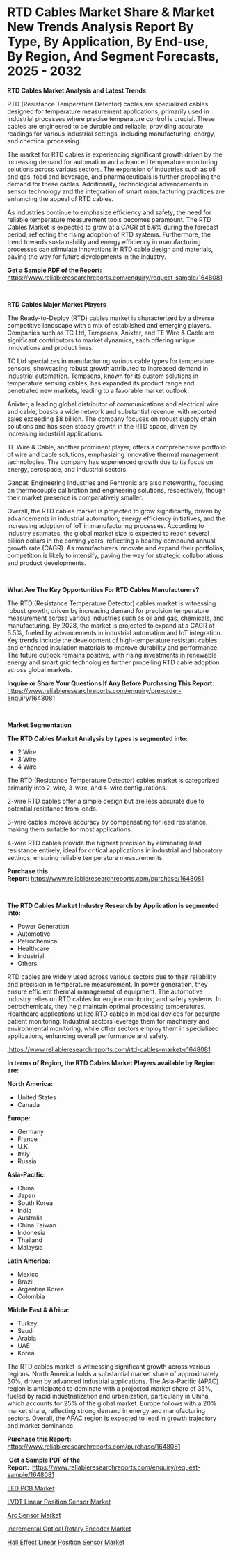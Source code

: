<p><h1>RTD Cables Market Share & Market New Trends Analysis Report By Type, By Application, By End-use, By Region, And Segment Forecasts, 2025 - 2032</h1></p><p><strong>RTD Cables Market Analysis and Latest Trends</strong></p>
<p><p>RTD (Resistance Temperature Detector) cables are specialized cables designed for temperature measurement applications, primarily used in industrial processes where precise temperature control is crucial. These cables are engineered to be durable and reliable, providing accurate readings for various industrial settings, including manufacturing, energy, and chemical processing.</p><p>The market for RTD cables is experiencing significant growth driven by the increasing demand for automation and advanced temperature monitoring solutions across various sectors. The expansion of industries such as oil and gas, food and beverage, and pharmaceuticals is further propelling the demand for these cables. Additionally, technological advancements in sensor technology and the integration of smart manufacturing practices are enhancing the appeal of RTD cables.</p><p>As industries continue to emphasize efficiency and safety, the need for reliable temperature measurement tools becomes paramount. The RTD Cables Market is expected to grow at a CAGR of 5.6% during the forecast period, reflecting the rising adoption of RTD systems. Furthermore, the trend towards sustainability and energy efficiency in manufacturing processes can stimulate innovations in RTD cable design and materials, paving the way for future developments in the industry.</p></p>
<p><strong>Get a Sample PDF of the Report:&nbsp;</strong> <a href="https://www.reliableresearchreports.com/enquiry/request-sample/1648081?utm_campaign=24&utm_medium=2&utm_source=Github&utm_content=ia&utm_term=06042025&utm_id=rtd-cables">https://www.reliableresearchreports.com/enquiry/request-sample/1648081</a></p>
<p>&nbsp;</p>
<p><strong>RTD Cables Major Market Players</strong></p>
<p><p>The Ready-to-Deploy (RTD) cables market is characterized by a diverse competitive landscape with a mix of established and emerging players. Companies such as TC Ltd, Tempsens, Anixter, and TE Wire & Cable are significant contributors to market dynamics, each offering unique innovations and product lines.</p><p>TC Ltd specializes in manufacturing various cable types for temperature sensors, showcasing robust growth attributed to increased demand in industrial automation. Tempsens, known for its custom solutions in temperature sensing cables, has expanded its product range and penetrated new markets, leading to a favorable market outlook.</p><p>Anixter, a leading global distributor of communications and electrical wire and cable, boasts a wide network and substantial revenue, with reported sales exceeding $8 billion. The company focuses on robust supply chain solutions and has seen steady growth in the RTD space, driven by increasing industrial applications.</p><p>TE Wire & Cable, another prominent player, offers a comprehensive portfolio of wire and cable solutions, emphasizing innovative thermal management technologies. The company has experienced growth due to its focus on energy, aerospace, and industrial sectors.</p><p>Ganpati Engineering Industries and Pentronic are also noteworthy, focusing on thermocouple calibration and engineering solutions, respectively, though their market presence is comparatively smaller.</p><p>Overall, the RTD cables market is projected to grow significantly, driven by advancements in industrial automation, energy efficiency initiatives, and the increasing adoption of IoT in manufacturing processes. According to industry estimates, the global market size is expected to reach several billion dollars in the coming years, reflecting a healthy compound annual growth rate (CAGR). As manufacturers innovate and expand their portfolios, competition is likely to intensify, paving the way for strategic collaborations and product developments.</p></p>
<p>&nbsp;</p>
<p><strong>What Are The Key Opportunities For RTD Cables Manufacturers?</strong></p>
<p><p>The RTD (Resistance Temperature Detector) cables market is witnessing robust growth, driven by increasing demand for precision temperature measurement across various industries such as oil and gas, chemicals, and manufacturing. By 2028, the market is projected to expand at a CAGR of 6.5%, fueled by advancements in industrial automation and IoT integration. Key trends include the development of high-temperature resistant cables and enhanced insulation materials to improve durability and performance. The future outlook remains positive, with rising investments in renewable energy and smart grid technologies further propelling RTD cable adoption across global markets.</p></p>
<p><strong>Inquire or Share Your Questions If Any Before Purchasing This Report:</strong> <a href="https://www.reliableresearchreports.com/enquiry/pre-order-enquiry/1648081?utm_campaign=24&utm_medium=2&utm_source=Github&utm_content=ia&utm_term=06042025&utm_id=rtd-cables">https://www.reliableresearchreports.com/enquiry/pre-order-enquiry/1648081</a></p>
<p>&nbsp;</p>
<p><strong>Market Segmentation</strong></p>
<p><strong>The RTD Cables Market Analysis by types is segmented into:</strong></p>
<p><ul><li>2 Wire</li><li>3 Wire</li><li>4 Wire</li></ul></p>
<p><p>The RTD (Resistance Temperature Detector) cables market is categorized primarily into 2-wire, 3-wire, and 4-wire configurations. </p><p>2-wire RTD cables offer a simple design but are less accurate due to potential resistance from leads. </p><p>3-wire cables improve accuracy by compensating for lead resistance, making them suitable for most applications. </p><p>4-wire RTD cables provide the highest precision by eliminating lead resistance entirely, ideal for critical applications in industrial and laboratory settings, ensuring reliable temperature measurements.</p></p>
<p><strong>Purchase this Report:&nbsp;</strong><a href="https://www.reliableresearchreports.com/purchase/1648081?utm_campaign=24&utm_medium=2&utm_source=Github&utm_content=ia&utm_term=06042025&utm_id=rtd-cables">https://www.reliableresearchreports.com/purchase/1648081</a></p>
<p>&nbsp;</p>
<p><strong>The RTD Cables Market Industry Research by Application is segmented into:</strong></p>
<p><ul><li>Power Generation</li><li>Automotive</li><li>Petrochemical</li><li>Healthcare</li><li>Industrial</li><li>Others</li></ul></p>
<p><p>RTD cables are widely used across various sectors due to their reliability and precision in temperature measurement. In power generation, they ensure efficient thermal management of equipment. The automotive industry relies on RTD cables for engine monitoring and safety systems. In petrochemicals, they help maintain optimal processing temperatures. Healthcare applications utilize RTD cables in medical devices for accurate patient monitoring. Industrial sectors leverage them for machinery and environmental monitoring, while other sectors employ them in specialized applications, enhancing overall performance and safety.</p></p>
<p><a href="https://www.reliableresearchreports.com/rtd-cables-market-r1648081?utm_campaign=24&utm_medium=2&utm_source=Github&utm_content=ia&utm_term=06042025&utm_id=rtd-cables">&nbsp;https://www.reliableresearchreports.com/rtd-cables-market-r1648081</a></p>
<p><strong>In terms of Region, the RTD Cables Market Players available by Region are:</strong></p>
<p>
    <p> <strong> North America: </strong>
        <ul>
            <li>United States</li>
            <li>Canada</li>
        </ul>
        </p> 
    <p> <strong> Europe: </strong>
        <ul>
            <li>Germany</li>
            <li>France</li>
            <li>U.K.</li>
            <li>Italy</li>
            <li>Russia</li>
        </ul>
        </p> 
    <p> <strong> Asia-Pacific: </strong>
        <ul>
            <li>China</li>
            <li>Japan</li>
            <li>South Korea</li>
            <li>India</li>
            <li>Australia</li>
            <li>China Taiwan</li>
            <li>Indonesia</li>
            <li>Thailand</li>
            <li>Malaysia</li>
        </ul>
        </p> 
    <p> <strong> Latin America: </strong>
        <ul>
            <li>Mexico</li>
            <li>Brazil</li>
            <li>Argentina Korea</li>
            <li>Colombia</li>
        </ul>
        </p> 
    <p> <strong> Middle East & Africa: </strong>
        <ul>
            <li>Turkey</li>
            <li>Saudi</li>
            <li>Arabia</li>
            <li>UAE</li>
            <li>Korea</li>
        </ul>
    </p>
    </p>
<p><p>The RTD cables market is witnessing significant growth across various regions. North America holds a substantial market share of approximately 30%, driven by advanced industrial applications. The Asia-Pacific (APAC) region is anticipated to dominate with a projected market share of 35%, fueled by rapid industrialization and urbanization, particularly in China, which accounts for 25% of the global market. Europe follows with a 20% market share, reflecting strong demand in energy and manufacturing sectors. Overall, the APAC region is expected to lead in growth trajectory and market dominance.</p></p>
<p><strong>Purchase this Report: </strong><a href="https://www.reliableresearchreports.com/purchase/1648081?utm_campaign=24&utm_medium=2&utm_source=Github&utm_content=ia&utm_term=06042025&utm_id=rtd-cables">https://www.reliableresearchreports.com/purchase/1648081</a></p>
<p>&nbsp;<strong>Get a Sample PDF of the Report:&nbsp;&nbsp;</strong><a href="https://www.reliableresearchreports.com/enquiry/request-sample/1648081?utm_campaign=24&utm_medium=2&utm_source=Github&utm_content=ia&utm_term=06042025&utm_id=rtd-cables">https://www.reliableresearchreports.com/enquiry/request-sample/1648081</a></p>
<p><strong></strong></p>
<p><p><a href="https://github.com/thanenegenqa/Market-Research-Report-List-1/blob/main/led-pcb-market.md?utm_campaign=24&utm_medium=2&utm_source=Github&utm_content=ia&utm_term=06042025&utm_id=rtd-cables">LED PCB Market</a></p><p><a href="https://github.com/syskamazucqa/Market-Research-Report-List-1/blob/main/lvdt-linear-position-sensor-market.md?utm_campaign=24&utm_medium=2&utm_source=Github&utm_content=ia&utm_term=06042025&utm_id=rtd-cables">LVDT Linear Position Sensor Market</a></p><p><a href="https://github.com/bhuraoutenc8/Market-Research-Report-List-1/blob/main/arc-sensor-market.md?utm_campaign=24&utm_medium=2&utm_source=Github&utm_content=ia&utm_term=06042025&utm_id=rtd-cables">Arc Sensor Market</a></p><p><a href="https://github.com/lelkohydesyj/Market-Research-Report-List-1/blob/main/incremental-optical-rotary-encoder-market.md?utm_campaign=24&utm_medium=2&utm_source=Github&utm_content=ia&utm_term=06042025&utm_id=rtd-cables">Incremental Optical Rotary Encoder Market</a></p><p><a href="https://github.com/cezilfinerv9/Market-Research-Report-List-1/blob/main/hall-effect-linear-position-sensor-market.md?utm_campaign=24&utm_medium=2&utm_source=Github&utm_content=ia&utm_term=06042025&utm_id=rtd-cables">Hall Effect Linear Position Sensor Market</a></p></p>